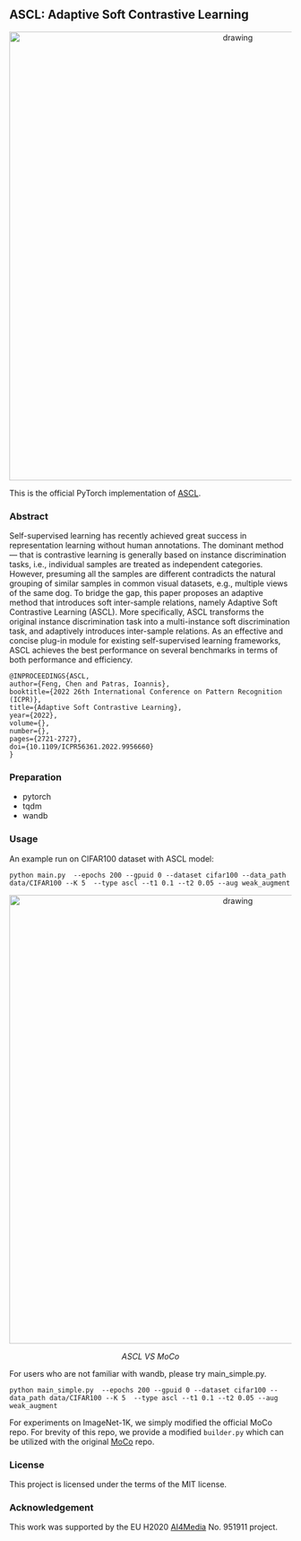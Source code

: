 ## ASCL: Adaptive Soft Contrastive Learning

<p align="center">
    <img src="./sources/framework.png" alt="drawing" width="800"/>
</p>

This is the official PyTorch implementation of [ASCL](https://arxiv.org/abs/2207.11163). 

### Abstract
Self-supervised learning has recently achieved great
success in representation learning without human annotations.
The dominant method — that is contrastive learning is generally
based on instance discrimination tasks, i.e., individual samples
are treated as independent categories. However, presuming all
the samples are different contradicts the natural grouping of
similar samples in common visual datasets, e.g., multiple views
of the same dog. To bridge the gap, this paper proposes an adaptive
method that introduces soft inter-sample relations, namely
Adaptive Soft Contrastive Learning (ASCL). More specifically,
ASCL transforms the original instance discrimination task into a
multi-instance soft discrimination task, and adaptively introduces
inter-sample relations. As an effective and concise plug-in module
for existing self-supervised learning frameworks, ASCL achieves
the best performance on several benchmarks in terms of both
performance and efficiency.

```
@INPROCEEDINGS{ASCL,  
author={Feng, Chen and Patras, Ioannis},  
booktitle={2022 26th International Conference on Pattern Recognition (ICPR)},   
title={Adaptive Soft Contrastive Learning},   
year={2022},  
volume={},  
number={},  
pages={2721-2727},  
doi={10.1109/ICPR56361.2022.9956660}
}
```

### Preparation
- pytorch
- tqdm
- wandb

### Usage
An example run on CIFAR100 dataset with ASCL model:
```
python main.py  --epochs 200 --gpuid 0 --dataset cifar100 --data_path data/CIFAR100 --K 5  --type ascl --t1 0.1 --t2 0.05 --aug weak_augment
```
<p align="center">
    <img src="./sources/tsne.png" alt="drawing" width="800"/>
</p>
<p align="center">
    <em>ASCL VS MoCo</em>
</p>

For users who are not familiar with wandb, please try main_simple.py.
```
python main_simple.py  --epochs 200 --gpuid 0 --dataset cifar100 --data_path data/CIFAR100 --K 5  --type ascl --t1 0.1 --t2 0.05 --aug weak_augment
```


For experiments on ImageNet-1K, we simply modified the official MoCo repo. 
For brevity of this repo, we provide a modified `builder.py` which can be utilized with the original [MoCo](https://github.com/facebookresearch/moco) repo.


### License
This project is licensed under the terms of the MIT license.

### Acknowledgement
This work was supported by the EU H2020 [AI4Media](https://www.ai4media.eu/) No. 951911 project.
